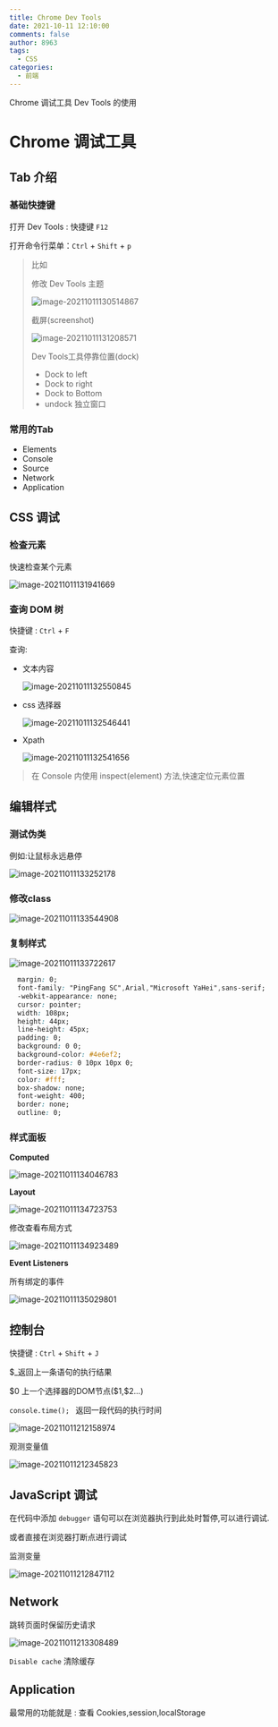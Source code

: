 ```yaml
---
title: Chrome Dev Tools
date: 2021-10-11 12:10:00
comments: false
author: 8963
tags:
  - CSS
categories:
  - 前端
---
```


Chrome 调试工具 Dev Tools  的使用

<!-- more -->

# Chrome 调试工具

## Tab 介绍

### 基础快捷键

打开 Dev Tools : 快捷键 `F12`

打开命令行菜单：`Ctrl` + `Shift` + `p`

> 比如
>
> 修改 Dev Tools 主题
>
> ![image-20211011130514867](https://cdn.jsdelivr.net/gh/K8963/cloudimg@master/blog/image-20211011130514867.png)
>
> 截屏(screenshot)
>
> ![image-20211011131208571](https://cdn.jsdelivr.net/gh/K8963/cloudimg@master/blog/image-20211011131208571.png)
>
> Dev Tools工具停靠位置(dock)
>
> - Dock to left 
> - Dock to right
> - Dock to Bottom
> - undock 独立窗口

### 常用的Tab

- Elements
- Console
- Source
- Network
- Application

## CSS 调试

### 检查元素 

 快速检查某个元素

![image-20211011131941669](https://cdn.jsdelivr.net/gh/K8963/cloudimg@master/blog/image-20211011131941669.png)

### 查询 DOM 树

快捷键 : `Ctrl` + `F`

查询:

- 文本内容

  ![image-20211011132550845](https://cdn.jsdelivr.net/gh/K8963/cloudimg@master/blog/image-20211011132550845.png)

- css 选择器

  ![image-20211011132546441](https://cdn.jsdelivr.net/gh/K8963/cloudimg@master/blog/image-20211011132546441.png)

- Xpath

  ![image-20211011132541656](https://cdn.jsdelivr.net/gh/K8963/cloudimg@master/blog/image-20211011132541656.png)

> 在 Console 内使用 inspect(element) 方法,快速定位元素位置

## 编辑样式

### 测试伪类

例如:让鼠标永远悬停

![image-20211011133252178](https://cdn.jsdelivr.net/gh/K8963/cloudimg@master/blog/image-20211011133252178.png)

### 修改class

![image-20211011133544908](https://cdn.jsdelivr.net/gh/K8963/cloudimg@master/blog/image-20211011133544908.png)

### 复制样式

![image-20211011133722617](https://cdn.jsdelivr.net/gh/K8963/cloudimg@master/blog/image-20211011133722617.png)

```css
  margin: 0;
  font-family: "PingFang SC",Arial,"Microsoft YaHei",sans-serif;
  -webkit-appearance: none;
  cursor: pointer;
  width: 108px;
  height: 44px;
  line-height: 45px;
  padding: 0;
  background: 0 0;
  background-color: #4e6ef2;
  border-radius: 0 10px 10px 0;
  font-size: 17px;
  color: #fff;
  box-shadow: none;
  font-weight: 400;
  border: none;
  outline: 0;
```

### 样式面板

**Computed**

![image-20211011134046783](https://cdn.jsdelivr.net/gh/K8963/cloudimg@master/blog/image-20211011134046783.png)

**Layout**

![image-20211011134723753](https://cdn.jsdelivr.net/gh/K8963/cloudimg@master/blog/image-20211011134723753.png)

修改查看布局方式

![image-20211011134923489](https://cdn.jsdelivr.net/gh/K8963/cloudimg@master/blog/image-20211011134923489.png)

**Event Listeners**

所有绑定的事件

![image-20211011135029801](https://cdn.jsdelivr.net/gh/K8963/cloudimg@master/blog/image-20211011135029801.png)



## 控制台

快捷键 : `Ctrl` + `Shift` + `J`

$_返回上一条语句的执行结果

\$0 上一个选择器的DOM节点(\$1,\$2...)

`console.time(); ` 返回一段代码的执行时间

![image-20211011212158974](https://cdn.jsdelivr.net/gh/K8963/cloudimg@master/blog/image-20211011212158974.png)

观测变量值

![image-20211011212345823](https://cdn.jsdelivr.net/gh/K8963/cloudimg@master/blog/image-20211011212345823.png)

## JavaScript 调试

 在代码中添加 `debugger` 语句可以在浏览器执行到此处时暂停,可以进行调试.

或者直接在浏览器打断点进行调试

监测变量

![image-20211011212847112](https://cdn.jsdelivr.net/gh/K8963/cloudimg@master/blog/image-20211011212847112.png)



## Network

跳转页面时保留历史请求

![image-20211011213308489](https://cdn.jsdelivr.net/gh/K8963/cloudimg@master/blog/image-20211011213308489.png)

`Disable cache` 清除缓存

## Application

最常用的功能就是 : 查看 Cookies,session,localStorage